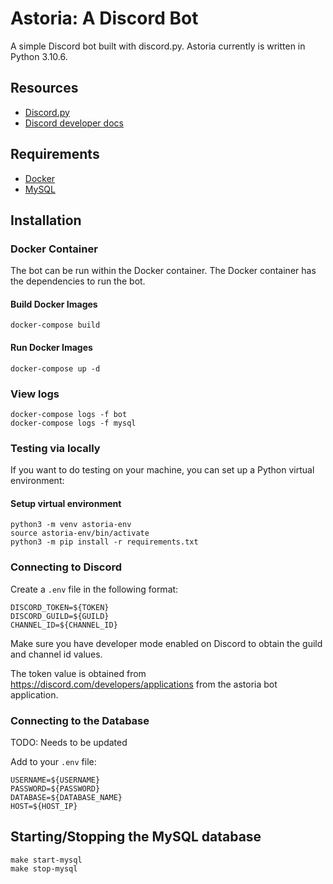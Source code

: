 # Astoria: A Discord Bot

A simple Discord bot built with discord.py. Astoria currently is written
in Python 3.10.6.

## Resources
- [Discord.py](https://discordpy.readthedocs.io/en/stable/index.html)
- [Discord developer docs](https://discord.com/developers/docs/intro)

## Requirements
- [Docker](https://www.docker.com/)
- [MySQL](https://www.mysql.com/)

## Installation

### Docker Container
The bot can be run within the Docker container. The Docker container has the dependencies to run the bot.
#### Build Docker Images
```
docker-compose build
```
#### Run Docker Images
```
docker-compose up -d
```

### View logs
```
docker-compose logs -f bot
docker-compose logs -f mysql
```

### Testing via locally
If you want to do testing on your machine, you can set up a Python virtual environment:
#### Setup virtual environment

```
python3 -m venv astoria-env
source astoria-env/bin/activate
python3 -m pip install -r requirements.txt
```

### Connecting to Discord
Create a `.env` file in the following format:

```
DISCORD_TOKEN=${TOKEN}
DISCORD_GUILD=${GUILD}
CHANNEL_ID=${CHANNEL_ID}
```
Make sure you have developer mode enabled on Discord to obtain the guild and channel id values.

The token value is obtained from https://discord.com/developers/applications from the astoria
bot application.

### Connecting to the Database
TODO: Needs to be updated

Add to your `.env` file:

```
USERNAME=${USERNAME}
PASSWORD=${PASSWORD}
DATABASE=${DATABASE_NAME}
HOST=${HOST_IP}
```

## Starting/Stopping the MySQL database

```
make start-mysql
make stop-mysql
```